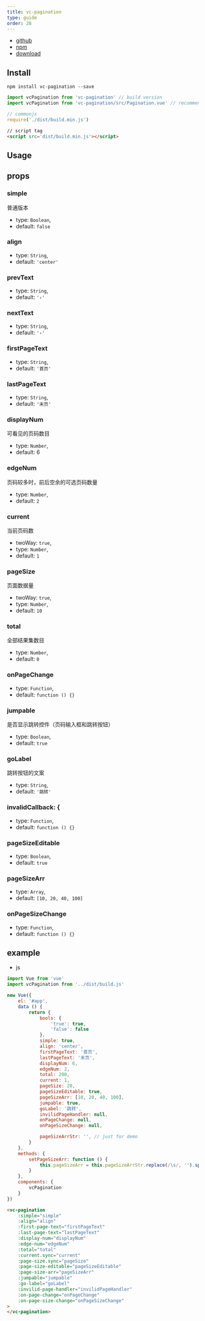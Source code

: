```yaml
---
title: vc-pagination
type: guide
order: 28
---
```


* [github](https://github.com/iwaimai-bi-fe/vc-pagination)
* [npm](https://www.npmjs.com/package/vc-pagination)
* [download](https://github.com/iwaimai-bi-fe/vc-pagination/archive/master.zip)

## Install

``` npm
npm install vc-pagination --save
```

``` js
import vcPagination from 'vc-pagination' // build version
import vcPagination from 'vc-pagination/src/Pagination.vue' // recommend for *.vue project for small bundle size
```

``` js 
// commonjs
require('./dist/build.min.js')
```

``` html
// script tag
<script src='dist/build.min.js'></script>
```

## Usage

## props

### simple

普通版本
    
* type: `Boolean`,
* default: `false`

### align
    
* type: `String`,
* default: `'center'`

### prevText

* type: `String`,
* default: `'‹'`

### nextText

* type: `String`,
* default: `'›'`

### firstPageText

* type: `String`,
* default: `'首页'`

### lastPageText

* type: `String`,
* default: `'末页'`

### displayNum

可看见的页码数目

* type: `Number`,
* default: 6

### edgeNum

页码较多时，前后空余的可选页码数量

* type: `Number`,
* default: `2`

### current

当前页码数

    
* twoWay: `true`,
* type: `Number`,
* default: `1`

### pageSize

页面数据量

    
* twoWay: `true`,
* type: `Number`,
* default: `10`

### total

全部结果集数目

* type: `Number`,
* default: `0`

### onPageChange

* type: `Function`,
* default: `function () {}`

### jumpable

是否显示跳转控件（页码输入框和跳转按钮）

* type: `Boolean`,
* default: `true`

### goLabel

跳转按钮的文案

* type: `String`,
* default: `'跳转'`

### invalidCallback: {

* type: `Function`,
* default: `function () {}`

### pageSizeEditable

* type: `Boolean`,
* default: `true` 

### pageSizeArr

* type: `Array`,
* default: `[10, 20, 40, 100]`

### onPageSizeChange

* type: `Function`,
* default: `function () {}`

## example

* js

```js
import Vue from 'vue'
import vcPagination from '../dist/build.js'

new Vue({
    el: '#app',
    data () {
        return {
            bools: {
                'true': true,
                'false': false
            },
            simple: true,
            align: 'center',
            firstPageText: '首页',
            lastPageText: '末页',
            displayNum: 6,
            edgeNum: 2,
            total: 200,
            current: 1,
            pageSize: 20,
            pageSizeEditable: true, 
            pageSizeArr: [10, 20, 40, 100],
            jumpable: true,
            goLabel: '跳转',
            invilidPageHandler: null,
            onPageChange: null,
            onPageSizeChange: null,

            pageSizeArrStr: '', // just for demo
        }
    },
    methods: {
        setPageSizeArr: function () {
            this.pageSizeArr = this.pageSizeArrStr.replace(/\s/, '').split(',')
        }
    },
    components: {
        vcPagination
    }
})
```

```html
<vc-pagination
    :simple="simple"
    :align="align"
    :first-page-text="firstPageText"
    :last-page-text="lastPageText"
    :display-num="displayNum"
    :edge-num="edgeNum"
    :total="total"
    :current.sync="current"
    :page-size.sync="pageSize"
    :page-size-editable="pageSizeEditable"
    :page-size-arr="pageSizeArr"
    :jumpable="jumpable"
    :go-label="goLabel"
    :invilid-page-handler="invilidPageHandler"
    :on-page-change="onPageChange"
    :on-page-size-change="onPageSizeChange"
>
</vc-pagination>
```
